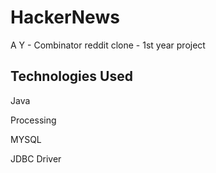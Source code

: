 # HackerNews
A Y - Combinator reddit clone - 1st year project
## Technologies Used
Java

Processing

MYSQL

JDBC Driver

